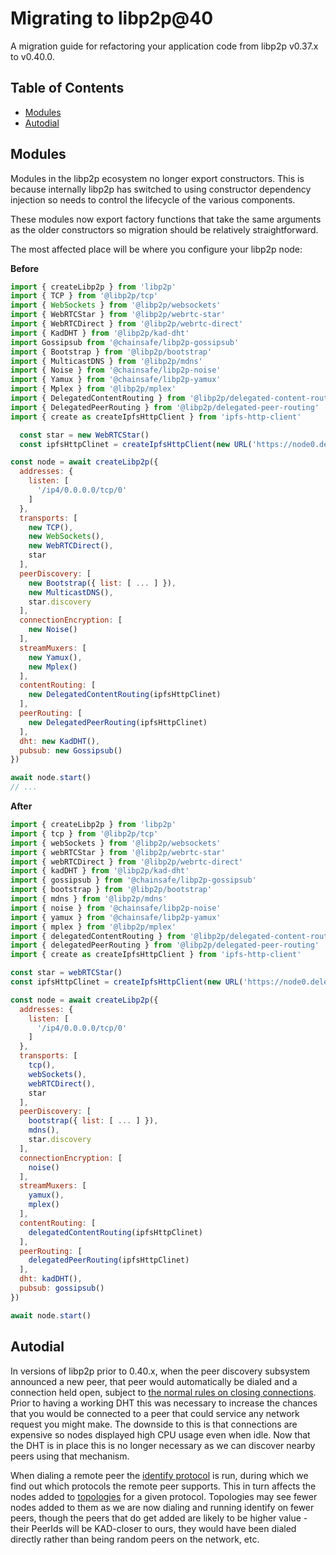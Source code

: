 # Migrating to libp2p@40 <!-- omit in toc -->

A migration guide for refactoring your application code from libp2p v0.37.x to v0.40.0.

## Table of Contents <!-- omit in toc -->

- [Modules](#modules)
- [Autodial](#autodial)

## Modules

Modules in the libp2p ecosystem no longer export constructors. This is because internally libp2p has switched to using constructor dependency injection so needs to control the lifecycle of the various components.

These modules now export factory functions that take the same arguments as the older constructors so migration should be relatively straightforward.

The most affected place will be where you configure your libp2p node:

**Before**

```js
import { createLibp2p } from 'libp2p'
import { TCP } from '@libp2p/tcp'
import { WebSockets } from '@libp2p/websockets'
import { WebRTCStar } from '@libp2p/webrtc-star'
import { WebRTCDirect } from '@libp2p/webrtc-direct'
import { KadDHT } from '@libp2p/kad-dht'
import Gossipsub from '@chainsafe/libp2p-gossipsub'
import { Bootstrap } from '@libp2p/bootstrap'
import { MulticastDNS } from '@libp2p/mdns'
import { Noise } from '@chainsafe/libp2p-noise'
import { Yamux } from '@chainsafe/libp2p-yamux'
import { Mplex } from '@libp2p/mplex'
import { DelegatedContentRouting } from '@libp2p/delegated-content-routing'
import { DelegatedPeerRouting } from '@libp2p/delegated-peer-routing'
import { create as createIpfsHttpClient } from 'ipfs-http-client'

  const star = new WebRTCStar()
  const ipfsHttpClinet = createIpfsHttpClient(new URL('https://node0.delegate.ipfs.io'))

const node = await createLibp2p({
  addresses: {
    listen: [
      '/ip4/0.0.0.0/tcp/0'
    ]
  },
  transports: [
    new TCP(),
    new WebSockets(),
    new WebRTCDirect(),
    star
  ],
  peerDiscovery: [
    new Bootstrap({ list: [ ... ] }),
    new MulticastDNS(),
    star.discovery
  ],
  connectionEncryption: [
    new Noise()
  ],
  streamMuxers: [
    new Yamux(),
    new Mplex()
  ],
  contentRouting: [
    new DelegatedContentRouting(ipfsHttpClinet)
  ],
  peerRouting: [
    new DelegatedPeerRouting(ipfsHttpClinet)
  ],
  dht: new KadDHT(),
  pubsub: new Gossipsub()
})

await node.start()
// ...
```

**After**

```js
import { createLibp2p } from 'libp2p'
import { tcp } from '@libp2p/tcp'
import { webSockets } from '@libp2p/websockets'
import { webRTCStar } from '@libp2p/webrtc-star'
import { webRTCDirect } from '@libp2p/webrtc-direct'
import { kadDHT } from '@libp2p/kad-dht'
import { gossipsub } from '@chainsafe/libp2p-gossipsub'
import { bootstrap } from '@libp2p/bootstrap'
import { mdns } from '@libp2p/mdns'
import { noise } from '@chainsafe/libp2p-noise'
import { yamux } from '@chainsafe/libp2p-yamux'
import { mplex } from '@libp2p/mplex'
import { delegatedContentRouting } from '@libp2p/delegated-content-routing'
import { delegatedPeerRouting } from '@libp2p/delegated-peer-routing'
import { create as createIpfsHttpClient } from 'ipfs-http-client'

const star = webRTCStar()
const ipfsHttpClinet = createIpfsHttpClient(new URL('https://node0.delegate.ipfs.io'))

const node = await createLibp2p({
  addresses: {
    listen: [
      '/ip4/0.0.0.0/tcp/0'
    ]
  },
  transports: [
    tcp(),
    webSockets(),
    webRTCDirect(),
    star
  ],
  peerDiscovery: [
    bootstrap({ list: [ ... ] }),
    mdns(),
    star.discovery
  ],
  connectionEncryption: [
    noise()
  ],
  streamMuxers: [
    yamux(),
    mplex()
  ],
  contentRouting: [
    delegatedContentRouting(ipfsHttpClinet)
  ],
  peerRouting: [
    delegatedPeerRouting(ipfsHttpClinet)
  ],
  dht: kadDHT(),
  pubsub: gossipsub()
})

await node.start()
```

## Autodial

In versions of libp2p prior to 0.40.x, when the peer discovery subsystem announced a new peer, that peer would automatically be dialed and a connection held open, subject to [the normal rules on closing connections](https://github.com/libp2p/js-libp2p/blob/master/doc/LIMITS.md#closing-connections). Prior to having a working DHT this was necessary to increase the chances that you would be connected to a peer that could service any network request you might make. The downside to this is that connections are expensive so nodes displayed high CPU usage even when idle. Now that the DHT is in place this is no longer necessary as we can discover nearby peers using that mechanism.

When dialing a remote peer the [identify protocol](https://docs.libp2p.io/concepts/protocols/#identify) is run, during which we find out which protocols the remote peer supports. This in turn affects the nodes added to [topologies](https://github.com/libp2p/js-libp2p-topology#readme) for a given protocol. Topologies may see fewer nodes added to them as we are now dialing and running identify on fewer peers, though the peers that do get added are likely to be higher value - their PeerIds will be KAD-closer to ours, they would have been dialed directly rather than being random peers on the network, etc.
